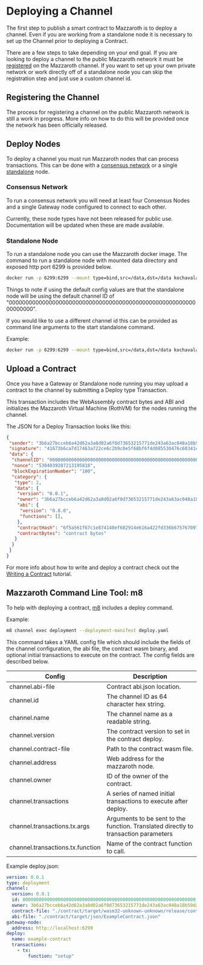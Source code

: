 # Deploying a Channel

The first step to publish a smart contract to Mazzaroth is
to deploy a channel. Even if you are working from a standalone
node it is necessary to set up the Channel prior to
deploying a Contract.

There are a few steps to take depending on your end goal. If you are
looking to deploy a channel to the public Mazzaroth network it must
be [registered](#Registering-the-Channel) on the Mazzaroth channel.
If you want to set up your own private network or work directly off
of a standalone node you can skip the registration step and just use
a custom channel id.

## Registering the Channel

The process for registering a channel on the public Mazzaroth network is
still a work in progress. More info on how to do this will be provided
once the network has been officially released.

## Deploy Nodes

To deploy a channel you must run Mazzaroth nodes that can process transactions.
This can be done with a [consensus network](#Consensus-Network)
or a single [standalone](#Standalone-Node) node.

### Consensus Network

To run a consensus network you will need at least four Consensus Nodes
and a single Gateway node configured to connect to each other.

Currently, these node types have not been released for public use.
Documentation will be updated when these are made available.

### Standalone Node

To run a standalone node you can use the Mazzaroth docker image.
The command to run a standalone node with mounted data directory
and exposed http port 6299 is provided below.

```Bash
docker run -p 6299:6299 --mount type=bind,src=/data,dst=/data kochavalabs/mazzaroth:latest node start standalone
```

Things to note if using the default config values are that the standalone node will
be using the default channel ID of "0000000000000000000000000000000000000000000000000000000000000000".

If you would like to use a different channel id this
can be provided as command line arguments to the start standalone command.

Example:

```Bash
docker run -p 6299:6299 --mount type=bind,src=/data,dst=/data kochavalabs/mazzaroth:latest start standalone --channel.id 0000000000000000000000000000000000000000000000000000000000000000
```

## Upload a Contract

Once you have a Gateway or Standalone node running you may upload
a contract to the channel by submitting a Deploy type Transaction.

This transaction includes the WebAssembly contract bytes and ABI and initializes
the Mazzaroth Virtual Machine (RothVM) for the nodes running the channel.

The JSON for a Deploy Transaction looks like this:

```JSON
{
 "sender": "3b6a27bcceb6a42d62a3a8d02a6f0d73653215771de243a63ac048a18b59da29",
 "signature": "41673b6ca7d17463a722ce6c2b9c0e5f68bf6f4d085530476c60341e11eb926305ea9730884a7807faf2484a5e6e8cef566479eea21628fcb3da2f48ab235bf3",
 "data": {
  "channelID": "0000000000000000000000000000000000000000000000000000000000000000",
  "nonce": "5304039207213195818",
  "blockExpirationNumber": "100",
  "category": {
   "type": 2,
   "data": {
    "version": "0.0.1",
    "owner": "3b6a27bcceb6a42d62a3a8d02a6f0d73653215771de243a63ac048a18b59da29",
    "abi": {
     "version": "0.8.0",
     "functions": [],
    },
    "contractHash": "6f5a561f67c1e874140ef682914e616a422fd336b67576709738876ca37080d1",
    "contractBytes": "contract bytes"
   }
  }
 }
}
```

For more info about how to write and deploy a contract check out the
[Writing a Contract](https://mazzaroth.io/docs/6-Tutorials/3-Writing_a_Contract.md)
tutorial.

## Mazzaroth Command Line Tool: m8

To help with deploying a contract, [m8](https://github.com/kochavalabs/mazzaroth-cli)
includes a deploy command.

Example:

```Bash
m8 channel exec deployment --deployment-manifest deploy.yaml
```

This command takes a YAML config file which should include the fields of the
channel configuration, the abi file, the contract wasm binary, and optional initial
transactions to execute on the contract. The config fields are described below.

| Config | Description |
| ------- | ----------- |
| channel.abi-file | Contract abi.json location. |
| channel.id | The channel ID as 64 character hex string. |
| channel.name | The channel name as a readable string. |
| channel.version | The contract version to set in the contract deploy. |
| channel.contract-file | Path to the contract wasm file. |
| channel.address | Web address for the mazzaroth node. |
| channel.owner | ID of the owner of the contract. |
| channel.transactions | A series of named initial transactions to execute after deploy. |
| channel.transactions.tx.args | Arguments to be sent to the function. Translated directly to transaction parameters |
| channel.transactions.tx.function | Name of the contract function to call. |

Example deploy.json:

```YAML
version: 0.0.1
type: deployment
channel:
  version: 0.0.1
  id: 0000000000000000000000000000000000000000000000000000000000000000
  owner: 3b6a27bcceb6a42d62a3a8d02a6f0d73653215771de243a63ac048a18b59da29
  contract-file: "./contract/target/wasm32-unknown-unknown/release/contract.wasm"
  abi-file: "./contract/target/json/ExampleContract.json"
gateway-node:
  address: http://localhost:6299
deploy:
  name: example-contract
  transactions:
    - tx:
        function: "setup"
```

